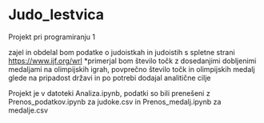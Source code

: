 # Judo_lestvica

Projekt pri programiranju 1

zajel in obdelal bom podatke o judoistkah in judoistih s spletne strani https://www.ijf.org/wrl
*primerjal bom število točk z dosedanjimi dobljenimi medaljami na olimpijskih igrah, povprečno število točk
in olimpijskih medalj glede na pripadost državi in po potrebi dodajal analitične cilje

Projekt je v datoteki Analiza.ipynb,
podatki so bili prenešeni z Prenos_podatkov.ipynb za judoke.csv in Prenos_medalj.ipynb za medalje.csv
